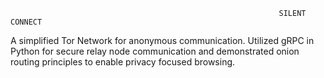                                                                 SILENT CONNECT
A simplified Tor Network for anonymous communication. Utilized gRPC in Python for secure relay node communication and demonstrated onion routing principles to enable privacy focused browsing.
